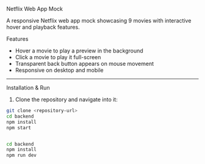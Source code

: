 Netflix Web App Mock

A responsive Netflix web app mock showcasing 9 movies with interactive hover and playback features.

 Features
-  Hover a movie to play a preview in the background
-  Click a movie to play it full-screen
-  Transparent back button appears on mouse movement
-  Responsive on desktop and mobile

---

 Installation & Run

1. Clone the repository and navigate into it:
 ```bash
git clone <repository-url>
cd backend
npm install
npm start


cd backend
npm install
npm run dev
